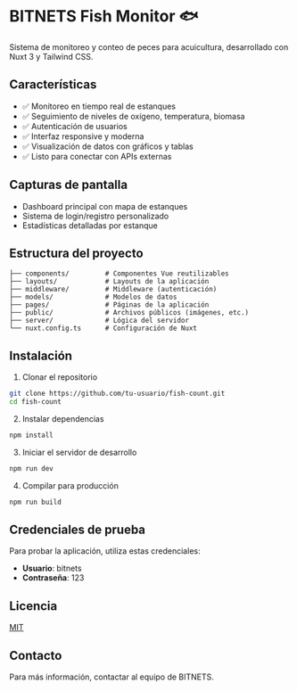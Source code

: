 # BITNETS Fish Monitor 🐟

Sistema de monitoreo y conteo de peces para acuicultura, desarrollado con Nuxt 3 y Tailwind CSS.

## Características

- ✅ Monitoreo en tiempo real de estanques
- ✅ Seguimiento de niveles de oxígeno, temperatura, biomasa
- ✅ Autenticación de usuarios
- ✅ Interfaz responsive y moderna
- ✅ Visualización de datos con gráficos y tablas
- ✅ Listo para conectar con APIs externas

## Capturas de pantalla

- Dashboard principal con mapa de estanques
- Sistema de login/registro personalizado
- Estadísticas detalladas por estanque

## Estructura del proyecto

```
├── components/         # Componentes Vue reutilizables
├── layouts/            # Layouts de la aplicación
├── middleware/         # Middleware (autenticación)
├── models/             # Modelos de datos
├── pages/              # Páginas de la aplicación
├── public/             # Archivos públicos (imágenes, etc.)
├── server/             # Lógica del servidor
└── nuxt.config.ts      # Configuración de Nuxt
```

## Instalación

1. Clonar el repositorio
```bash
git clone https://github.com/tu-usuario/fish-count.git
cd fish-count
```

2. Instalar dependencias
```bash
npm install
```

3. Iniciar el servidor de desarrollo
```bash
npm run dev
```

4. Compilar para producción
```bash
npm run build
```

## Credenciales de prueba
Para probar la aplicación, utiliza estas credenciales:

- **Usuario**: bitnets
- **Contraseña**: 123

## Licencia
[MIT](LICENSE)

## Contacto
Para más información, contactar al equipo de BITNETS.



